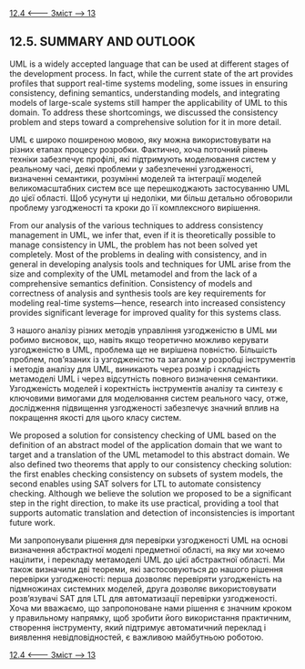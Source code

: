 [12.4 <--- ](12_4.md) [   Зміст   ](README.md) [--> 13](13.md)

## 12.5. SUMMARY AND OUTLOOK

UML is a widely accepted language that can be used at different stages of the development process. In fact, while the current state of the art provides profiles that support real-time systems modeling, some issues in ensuring consistency, defining semantics, understanding models, and integrating models of large-scale systems still hamper the applicability of UML to this domain. To address these shortcomings, we discussed the consistency problem and steps toward a comprehensive solution for it in more detail.

UML є широко поширеною мовою, яку можна використовувати на різних етапах процесу розробки. Фактично, хоча поточний рівень техніки забезпечує профілі, які підтримують моделювання систем у реальному часі, деякі проблеми у забезпеченні узгодженості, визначенні семантики, розумінні моделей та інтеграції моделей великомасштабних систем все ще перешкоджають застосуванню UML до цієї області. Щоб усунути ці недоліки, ми більш детально обговорили проблему узгодженості та кроки до її комплексного вирішення.

From our analysis of the various techniques to address consistency management in UML, we infer that, even if it is theoretically possible to manage consistency in UML, the problem has not been solved yet completely. Most of the problems in dealing with consistency, and in general in developing analysis tools and techniques for UML arise from the size and complexity of the UML metamodel and from the lack of a comprehensive semantics definition. Consistency of models and correctness of analysis and synthesis tools are key requirements for modeling real-time systems—hence, research into increased consistency provides significant leverage for improved quality for this systems class.

З нашого аналізу різних методів управління узгодженістю в UML ми робимо висновок, що, навіть якщо теоретично можливо керувати узгодженістю в UML, проблема ще не вирішена повністю. Більшість проблем, пов’язаних із узгодженістю та загалом у розробці інструментів і методів аналізу для UML, виникають через розмір і складність метамоделі UML і через відсутність повного визначення семантики. Узгодженість моделей і коректність інструментів аналізу та синтезу є ключовими вимогами для моделювання систем реального часу, отже, дослідження підвищення узгодженості забезпечує значний вплив на покращення якості для цього класу систем.

We proposed a solution for consistency checking of UML based on the definition of an abstract model of the application domain that we want to target and a translation of the UML metamodel to this abstract domain. We also defined two theorems that apply to our consistency checking solution: the first enables checking consistency on subsets of system models, the second enables using SAT solvers for LTL to automate consistency checking. Although we believe the solution we proposed to be a significant step in the right direction, to make its use practical, providing a tool that supports automatic translation and detection of inconsistencies is important future work.

Ми запропонували рішення для перевірки узгодженості UML на основі визначення абстрактної моделі предметної області, на яку ми хочемо націлити, і перекладу метамоделі UML до цієї абстрактної області. Ми також визначили дві теореми, які застосовуються до нашого рішення перевірки узгодженості: перша дозволяє перевіряти узгодженість на підмножинах системних моделей, друга дозволяє використовувати розв’язувачі SAT для LTL для автоматизації перевірки узгодженості. Хоча ми вважаємо, що запропоноване нами рішення є значним кроком у правильному напрямку, щоб зробити його використання практичним, створення інструменту, який підтримує автоматичний переклад і виявлення невідповідностей, є важливою майбутньою роботою.

[12.4 <--- ](12_4.md) [   Зміст   ](README.md) [--> 13](13.md)